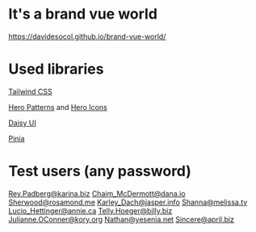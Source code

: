 # It's a brand vue world
https://davidesocol.github.io/brand-vue-world/

# Used libraries
[Tailwind CSS](https://tailwindcss.com/)

[Hero Patterns](https://heropatterns.com/) and [Hero Icons](https://heroicons.com/)

[Daisy UI](https://daisyui.com/)

[Pinia](https://pinia.vuejs.org/)

# Test users (any password)
Rey.Padberg@karina.biz
Chaim_McDermott@dana.io
Sherwood@rosamond.me
Karley_Dach@jasper.info
Shanna@melissa.tv
Lucio_Hettinger@annie.ca
Telly.Hoeger@billy.biz
Julianne.OConner@kory.org
Nathan@yesenia.net
Sincere@april.biz
